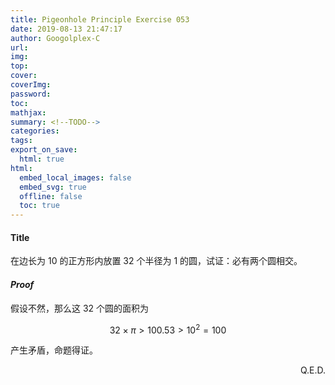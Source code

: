 ```yaml
---
title: Pigeonhole Principle Exercise 053
date: 2019-08-13 21:47:17
author: Googolplex-C
url: 
img: 
top: 
cover: 
coverImg: 
password: 
toc: 
mathjax: 
summary: <!--TODO-->
categories: 
tags:
export_on_save:
  html: true
html:
  embed_local_images: false
  embed_svg: true
  offline: false
  toc: true
---
```


#### Title
在边长为 $10$ 的正方形内放置 $32$ 个半径为 $1$ 的圆，试证：必有两个圆相交。

#### *Proof*

假设不然，那么这 $32$ 个圆的面积为

$$
32 \times \pi > 100.53 > 10^2 = 100
$$

产生矛盾，命题得证。

<p align="right">Q.E.D.</p>
